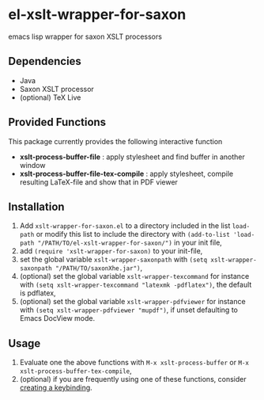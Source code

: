 # el-xslt-wrapper-for-saxon
emacs lisp wrapper for saxon XSLT processors

## Dependencies
- Java
- Saxon XSLT processor
- (optional) TeX Live

## Provided Functions
This package currently provides the following interactive function
- **xslt-process-buffer-file** : apply stylesheet and find buffer in another window
- **xslt-process-buffer-file-tex-compile** : apply stylesheet, compile resulting LaTeX-file and show that in PDF viewer 

## Installation
1. Add `xslt-wrapper-for-saxon.el` to a directory included in the list `load-path` or modify this list to include the directory with
   `(add-to-list 'load-path "/PATH/TO/el-xslt-wrapper-for-saxon/")` in your init file,
2. add `(require 'xslt-wrapper-for-saxon)` to your init-file,
3. set the global variable `xslt-wrapper-saxonpath` with `(setq xslt-wrapper-saxonpath "/PATH/TO/saxonXhe.jar")`,
4. (optional) set the global variable `xslt-wrapper-texcommand` for instance with `(setq xslt-wrapper-texcommand "latexmk -pdflatex")`, the default is pdflatex,
5. (optional) set the global variable `xslt-wrapper-pdfviewer` for instance with `(setq xslt-wrapper-pdfviewer "mupdf")`, if unset defaulting to Emacs DocView mode.

## Usage
1. Evaluate one the above functions with `M-x xslt-process-buffer` or `M-x xslt-process-buffer-tex-compile`,
3. (optional) if you are frequently using one of these functions, consider [creating a keybinding](https://www.gnu.org/software/emacs/manual/html_node/elisp/Key-Binding-Commands.html).
